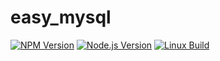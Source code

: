 # easy_mysql

[![NPM Version][npm-image]][npm-url]
[![Node.js Version][node-version-image]][node-version-url]
[![Linux Build][travis-image]][travis-url]



[npm-image]: https://img.shields.io/npm/v/easy_mysql.svg
[npm-url]: https://npmjs.org/package/easy_mysql
[node-version-image]: https://img.shields.io/node/v/easy_mysql.svg
[node-version-url]: https://nodejs.org/en/download/
[travis-image]: https://travis-ci.org/wailovet/easy_mysql.svg?branch=master
[travis-url]: https://travis-ci.org/wailovet/easy_mysql


